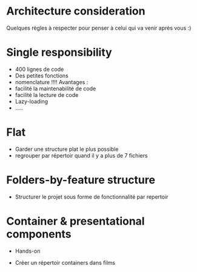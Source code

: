Architecture consideration
==========================

Quelques règles à respecter pour penser à celui qui va venir après vous :) 

# Single responsibility #

- 400 lignes de code
- Des petites fonctions
- nomenclature !!!!
Avantages :
- facilité la maintenabilité de code 
- facilité la lecture de code 
- Lazy-loading
- .....

# Flat #

- Garder une structure plat le plus possible 
- regrouper par répertoir quand il y a plus de 7 fichiers

# Folders-by-feature structure #

- Structurer le projet sous forme de fonctionnalité par repertoir

# Container & presentational components #


* Hands-on

 - Créer un répertoir containers dans films
 





